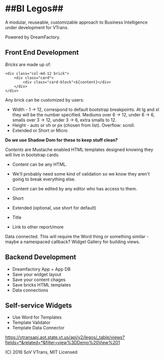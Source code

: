 ##BI Legos##
=============
A modular, reuseable, customizable approach to Business Intelligence under development for VTrans.

Powered by DreamFactory.


Front End Development
-----------------

*Bricks* are made up of:
	

	<div class="col-md-12 brick">
		<div class="card">
			<div class="card-block">${content}</div>
		</div>
	</div>

		
Any brick can be customized by users:

* Width - 1 -> 12, correspond to default bootstrap breakpoints. At lg and xl they will be the number specified. Mediums over 6 -> 12, under 6 -> 6, smalls over 3 -> 12, under 3 -> 6, extra smalls to 12.
* Height - auto or vh or px (chosen from list). Overflow: scroll.
* Extended or Short or Micro

**Do we use Shadow Dom for these to keep stuff clean?**
		
*Contents* are Mustache enabled HTML templates designed knowing they will live in bootstrap cards. 
	
* Content can be any HTML. 
* We'll probably need some kind of validation so we know they aren't going to break everything else.
* Content can be edited by any editor who has access to them.
		
* Short
* Extended (optional, use short for default)
* Title
* Link to other report/more
			
Data connected. This will require the Word thing or something similar - maybe a namespaced callback?
Widget Gallery for building views.
	
Backend Development
-------------------

* Dreamfactory App + App DB
* Save your widget layout
* Save your content chages
* Save bricks HTML templates
* Data connections
	
Self-service Widgets
-------------------

* Use Word for Templates
* Template Validator
* Template Data Connector


https://vtransapi.aot.state.vt.us/api/v2/legos/_table/views?fields=*&related=*&filter=view%3DDemo%20View%201

(C) 2016 SoV VTrans, MIT Licensed